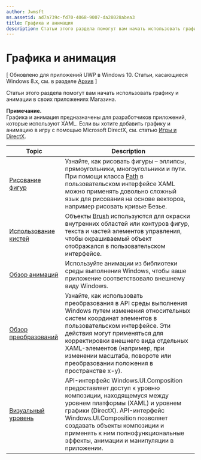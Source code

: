 ```yaml
---
author: Jwmsft
ms.assetid: ad7a739c-fd70-4068-9007-da28028abea3
title: Графика и анимация
description: Статьи этого раздела помогут вам начать использовать графику и анимации в своих приложениях Магазина.
---
```

# Графика и анимация

\[ Обновлено для приложений UWP в Windows 10. Статьи, касающиеся Windows 8.x, см. в разделе [Архив](http://go.microsoft.com/fwlink/p/?linkid=619132) \]

Статьи этого раздела помогут вам начать использовать графику и анимации в своих приложениях Магазина.

**Примечание.**  
Графика и анимация предназначены для разработчиков приложений, которые используют XAML. Если вы хотите добавить графику и анимацию в игру с помощью Microsoft DirectX, см. статью [Игры и DirectX](https://msdn.microsoft.com/library/windows/apps/Mt228375).

 

| Topic | Description |
|-------|-------------|
| [Рисование фигур](drawing-shapes.md) | Узнайте, как рисовать фигуры – эллипсы, прямоугольники, многоугольники и пути. При помощи класса [Path](https://msdn.microsoft.com/library/windows/apps/BR243355) в пользовательском интерфейсе XAML можно применять довольно сложный язык для рисования на основе векторов, например рисовать кривые Безье. |
| [Использование кистей](using-brushes.md) | Объекты [Brush](https://msdn.microsoft.com/library/windows/apps/BR228076) используются для окраски внутренних областей или контуров фигур, текста и частей элементов управления, чтобы окрашиваемый объект отображался в пользовательском интерфейсе. |
| [Обзор анимаций](animations-overview.md) | Используйте анимации из библиотеки среды выполнения Windows, чтобы ваше приложение соответствовало внешнему виду Windows. |
| [Обзор преобразований](transforms-overview.md)  | Узнайте, как использовать преобразования в API среды выполнения Windows путем изменения относительных систем координат элементов в пользовательском интерфейсе. Эти действия могут применяться для корректировки внешнего вида отдельных XAML-элементов (например, при изменении масштаба, повороте или преобразовании положения в пространстве x-y). |
| [Визуальный уровень](visual-layer.md) | API-интерфейс Windows.UI.Composition предоставляет доступ к уровню композиции, находящемуся между уровнем платформы (XAML) и уровнем графики (DirectX). API-интерфейс Windows.UI.Composition позволяет создавать объекты композиции и применять к ним полнофункциональные эффекты, анимации и манипуляции в приложении. |

 

 

 






<!--HONumber=May16_HO2-->


